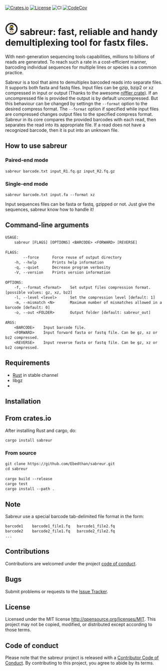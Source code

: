 [![Crates.io](https://img.shields.io/crates/v/sabreur.svg)](https://crates.io/crates/sabreur)
[![License](https://img.shields.io/badge/license-MIT-blue?style=flat-square)](https://github.com/Ebedthan/sabreur/blob/master/LICENSE)
![CI](https://github.com/Ebedthan/sabreur/workflows/CI/badge.svg)
[![CodeCov](https://codecov.io/gh/Ebedthan/sabreur/branch/main/graph/badge.svg)](https://codecov.io/gh/Ebedthan/sabreur)

# <img src="./img/logo-sabreur.png" width=40em alt="sabreur" /> sabreur: fast, reliable and handy demultiplexing tool for fastx files.

With next-generation sequencing tools capabilities, millions to billions of reads are generated. To reach such a rate in a cost-efficient manner, barcoding individual sequences for multiple lines or species is a common practice.

Sabreur is a tool that aims to demultiplex barcoded reads into separate files. It supports both fasta and fastq files. Input files can be gzip, bzip2 or xz compressed in input or output (Thanks to the awesome [niffler crate]()). If an uncompressed file is provided the output is by default uncompressed. But this behaviour can be changed by settingn the `--format` option to the desired compress format. The `--format` option if specified while input files are compressed changes output files to the specified compress format. Sabreur in its core compares the provided barcodes with each read, then separates the read into its appropriate file. If a read does not have a recognized barcode, then it is put into an unknown file.


## How to use sabreur

### Paired-end mode
```
sabreur barcode.txt input_R1.fq.gz input_R2.fq.gz
```

### Single-end mode
```
sabreur barcode.txt input.fa --format xz
```

Input sequences files can be fasta or fastq, gzipped or not. Just give the sequences, sabreur know how to handle it!

## Command-line arguments

```
USAGE:
    sabreur [FLAGS] [OPTIONS] <BARCODE> <FORWARD> [REVERSE]

FLAGS:
        --force      Force reuse of output directory
    -h, --help       Prints help information
    -q, --quiet      Decrease program verbosity
    -V, --version    Prints version information

OPTIONS:
    -f, --format <format>    Set output files compression format. [possible values: gz, xz, bz2]
    -l, --level <level>      Set the compression level [default: 1]
    -m, --mismatch <N>       Maximum number of mismatches allowed in a barcode [default: 0]
    -o, --out <FOLDER>       Output folder [default: sabreur_out]

ARGS:
    <BARCODE>    Input barcode file.
    <FORWARD>    Input forward fasta or fastq file. Can be gz, xz or bz2 compressed.
    <REVERSE>    Input reverse fasta or fastq file. Can be gz, xz or bz2 compressed.
```

## Requirements
- [Rust](https://rust-lang.org) in stable channel
- libgz
- 


## Installation

## From crates.io
After installing Rust and cargo, do:

```
cargo install sabreur
```

### From source
```
git clone https://github.com/Ebedthan/sabreur.git
cd sabreur

cargo build --release
cargo test
cargo install --path .
```

## Note
Sabreur use a special barcode tab-delimited file format in the form:

```
barcode1    barcode1_file1.fq   barcode1_file2.fq
barcode2    barcode2_file1.fq   barcode2_file2.fq
...
```

## Contributions
Contributions are welcomed under the project [code of conduct](https://github.com/Ebedthan/sabreur#code-of-conduct).

## Bugs
Submit problems or requests to the [Issue Tracker](https://github.com/Ebedthan/sabreur/issues).

## License
Licensed under the MIT license http://opensource.org/licenses/MIT. This project may not be copied, modified, or distributed except according to those terms.

## Code of conduct
Please note that the sabreur project is released with a [Contributor Code of Conduct](https://github.com/Ebedthan/sabreur/blob/main/CODE_OF_CONDUCT.md). By contributing to this project, you agree to abide by its terms.